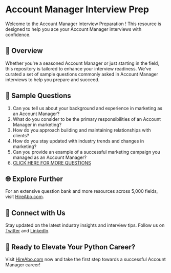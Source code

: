 # Account Manager Interview Prep

Welcome to the Account Manager Interview Preparation ! This resource is designed to help you ace your Account Manager interviews with confidence.

## 🚀 Overview

Whether you're a seasoned Account Manager or just starting in the field, this repository is tailored to enhance your interview readiness. We've curated a set of sample questions commonly asked in Account Manager interviews to help you prepare and succeed.

## 📝 Sample Questions

1. Can you tell us about your background and experience in marketing as an Account Manager?
2. What do you consider to be the primary responsibilities of an Account Manager in marketing?
3. How do you approach building and maintaining relationships with clients?
4. How do you stay updated with industry trends and changes in marketing?
5. Can you provide an example of a successful marketing campaign you managed as an Account Manager?
6. [CLICK HERE FOR MORE QUESTIONS](https://hireabo.com/job/1_0_37/Account%20Manager)

## 🌐 Explore Further

For an extensive question bank and more resources across 5,000 fields, visit [HireAbo.com](https://www.hireabo.com).

## 📱 Connect with Us

Stay updated on the latest industry insights and interview tips. Follow us on [Twitter](https://twitter.com/hireabo) and [LinkedIn](https://www.linkedin.com/in/hire-abo-3609972a8/).

## 🚀 Ready to Elevate Your Python Career?

Visit [HireAbo.com](https://www.hireabo.com) now and take the first step towards a successful Account Manager career!
